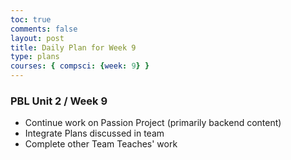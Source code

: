 ```yaml
---
toc: true
comments: false
layout: post
title: Daily Plan for Week 9
type: plans
courses: { compsci: {week: 9} }
---
```


### PBL Unit 2 / Week 9
- Continue work on Passion Project (primarily backend content)
- Integrate Plans discussed in team
- Complete other Team Teaches' work